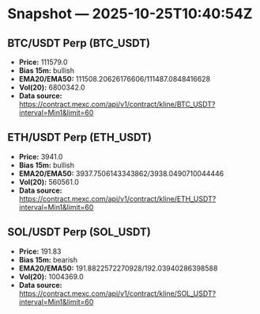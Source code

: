 # Snapshot — 2025-10-25T10:40:54Z

## BTC/USDT Perp (BTC_USDT)
- **Price:** 111579.0
- **Bias 15m:** bullish
- **EMA20/EMA50:** 111508.20626176606/111487.0848416628
- **Vol(20):** 6800342.0
- **Data source:** https://contract.mexc.com/api/v1/contract/kline/BTC_USDT?interval=Min1&limit=60

## ETH/USDT Perp (ETH_USDT)
- **Price:** 3941.0
- **Bias 15m:** bullish
- **EMA20/EMA50:** 3937.7506143343862/3938.0490710044446
- **Vol(20):** 560561.0
- **Data source:** https://contract.mexc.com/api/v1/contract/kline/ETH_USDT?interval=Min1&limit=60

## SOL/USDT Perp (SOL_USDT)
- **Price:** 191.83
- **Bias 15m:** bearish
- **EMA20/EMA50:** 191.8822572270928/192.03940286398588
- **Vol(20):** 1004369.0
- **Data source:** https://contract.mexc.com/api/v1/contract/kline/SOL_USDT?interval=Min1&limit=60
